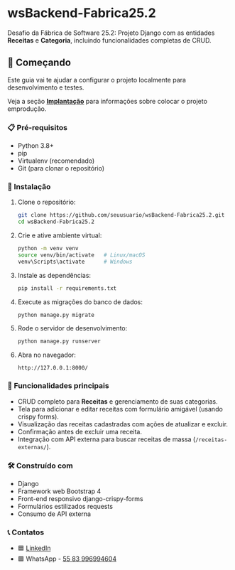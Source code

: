# wsBackend-Fabrica25.2

Desafio da Fábrica de Software 25.2: Projeto Django com as entidades **Receitas** e **Categoria**, incluindo funcionalidades completas de CRUD.

## 🚀 Começando

Este guia vai te ajudar a configurar o projeto localmente para desenvolvimento e testes.

Veja a seção **[Implantação](#-implantação)** para informações sobre colocar o projeto emprodução.

### 📋 Pré-requisitos

- Python 3.8+  
- pip  
- Virtualenv (recomendado)  
- Git (para clonar o repositório)  

### 🔧 Instalação

1. Clone o repositório:
    ```bash
    git clone https://github.com/seuusuario/wsBackend-Fabrica25.2.git
    cd wsBackend-Fabrica25.2
    ```

2. Crie e ative ambiente virtual:
    ```bash
    python -m venv venv
    source venv/bin/activate   # Linux/macOS
    venv\Scripts\activate      # Windows
    ```

3. Instale as dependências:
    ```bash
    pip install -r requirements.txt
    ```

4. Execute as migrações do banco de dados:
    ```bash
    python manage.py migrate
    ```

6. Rode o servidor de desenvolvimento:
    ```bash
    python manage.py runserver
    ```

7. Abra no navegador:
    ```
    http://127.0.0.1:8000/
    ```

### 🎉 Funcionalidades principais

- CRUD completo para **Receitas** e gerenciamento de suas categorias.  
- Tela para adicionar e editar receitas com formulário amigável (usando crispy forms).  
- Visualização das receitas cadastradas com ações de atualizar e excluir.  
- Confirmação antes de excluir uma receita.  
- Integração com API externa para buscar receitas de massa (`/receitas-externas/`).


### 🛠️ Construído com
 - Django
 - Framework web
Bootstrap 4
 - Front-end responsivo
django-crispy-forms
 - Formulários estilizados
requests
 - Consumo de API externa

### 📞 Contatos
- 🟦 [LinkedIn](https://www.linkedin.com/in/thiago-de-barros-c-rocha-9b846a296/)
- 🟩 WhatsApp - [55 83 996994604](https://wa.me/5583996994604)
